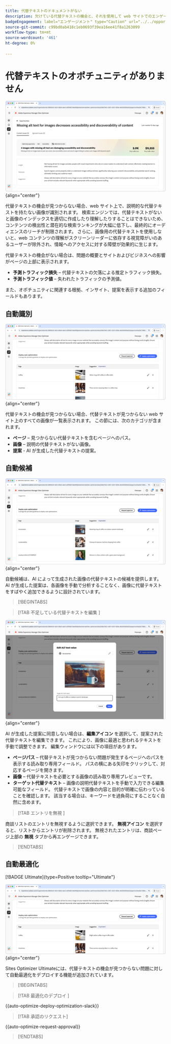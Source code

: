 ```yaml
---
title: 代替テキストのドキュメントがない
description: 欠けている代替テキストの機会と、それを使用して web サイトでのエンゲージメントを向上させる方法について説明します。
badgeEngagement: label="エンゲージメント" type="Caution" url="../../opportunity-types/engagement.md" tooltip="エンゲージメント"
source-git-commit: c99bd0ab418c1eb0693f39ea16ee41f8a1263099
workflow-type: tm+mt
source-wordcount: '461'
ht-degree: 0%

---
```



# 代替テキストのオポチュニティがありません

![ 代替テキストのオポチュニティがありません ](./assets/missing-alt-text/hero.png){align="center"}

代替テキストの機会が見つからない場合、web サイト上で、説明的な代替テキストを持たない画像が識別されます。 検索エンジンでは、代替テキストがないと画像のインデックスを適切に作成したり理解したりすることはできないため、コンテンツの検出性と潜在的な検索ランキングが大幅に低下し、最終的にオーディエンスのリーチが制限されます。 さらに、画像用の代替テキストを使用しないと、web コンテンツの理解がスクリーンリーダーに依存する視覚障がいのあるユーザーが除外され、情報へのアクセスに対する障壁が効果的に生じます。

代替テキストの機会がない場合は、問題の概要とサイトおよびビジネスへの影響がページの上部に表示されます。

* **予測トラフィック損失** – 代替テキストの欠落による推定トラフィック損失。
* **予測トラフィック値** – 失われたトラフィックの予測値。

また、オポチュニティに関連する根拠、インサイト、提案を表示する追加のフィールドもあります。

## 自動識別

![ 見つからない代替テキストを自動識別 ](./assets/missing-alt-text/auto-identify.png){align="center"}

代替テキストの機会が見つからない場合、代替テキストが見つからない web サイト上のすべての画像が一覧表示されます。 この節には、次のカテゴリが含まれます。

* **ページ** – 見つからない代替テキストを含むページへのパス。
* **画像** – 説明の代替テキストがない画像。
* **提案** - AI が生成した代替テキストの提案。

## 自動候補

![ 欠落している代替テキストの自動候補 ](./assets/missing-alt-text/auto-suggest.png){align="center"}

自動候補は、AI によって生成された画像の代替テキストの候補を提供します。 AI が生成した提案は、各画像を手動で分析することなく、画像に代替テキストをすばやく追加できるように設計されています。

>[!BEGINTABS]

>[!TAB  不足している代替テキストを編集 ]

![ 不足している代替テキストを編集 ](./assets/missing-alt-text/edit-alt-text-value.png){align="center"}

AI が生成した提案に同意しない場合は、**編集アイコン** を選択して、提案された代替テキストを編集できます。 これにより、画像に最適と思われるテキストを手動で調整できます。 編集ウィンドウには以下の項目があります。

* **ページパス** – 代替テキストが見つからない問題が発生するページへのパスを表示する読み取り専用フィールド。 パスの横にある矢印をクリックして、対応するページを開きます。
* **画像** – 代替テキストを必要とする画像の読み取り専用プレビューです。
* **ターゲット代替テキスト** – 画像の説明代替テキストを手動で入力できる編集可能なフィールド。 代替テキストで画像の内容と目的が明確に伝わっていることを確認します。 該当する場合は、キーワードを過負荷にすることなく自然に含めます。

>[!TAB  エントリを無視 ]

商談リストのエントリを無視するように選択できます。 **無視アイコン** を選択すると、リストからエントリが削除されます。 無視されたエントリは、商談ページ上部の **無視** タブから再エンゲージできます。

>[!ENDTABS]

## 自動最適化

[!BADGE Ultimate]{type=Positive tooltip="Ultimate"}

![ 見つからない代替テキストの自動最適化 ](./assets/missing-alt-text/auto-optimize.png){align="center"}

Sites Optimizer Ultimateには、代替テキストの機会が見つからない問題に対して自動最適化をデプロイする機能が追加されています。<!--- TBD-need more in-depth and opportunity specific information here. What does the auto-optimization do?-->

>[!BEGINTABS]

>[!TAB  最適化のデプロイ ]

{{auto-optimize-deploy-optimization-slack}}

>[!TAB 承認のリクエスト]

{{auto-optimize-request-approval}}

>[!ENDTABS]
